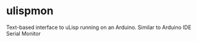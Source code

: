 # ulispmon
Text-based interface to uLisp running on an Arduino. Similar to Arduino IDE Serial Monitor
